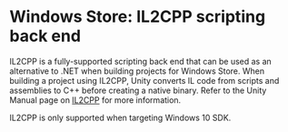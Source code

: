 # Windows Store: IL2CPP scripting back end

IL2CPP is a fully-supported scripting back end that can be used as an alternative to .NET when building projects for Windows Store. When building a project using IL2CPP, Unity converts IL code from scripts and assemblies to C++ before creating a native binary. Refer to the Unity Manual page on [IL2CPP](IL2CPP) for more information. 

IL2CPP is only supported when targeting Windows 10 SDK.